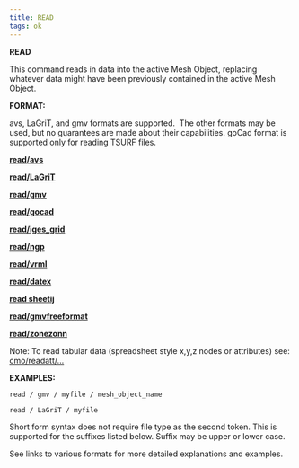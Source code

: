 ```yaml
---
title: READ
tags: ok
---
```

 
**READ**

  This command reads in data into the active Mesh Object, replacing
  whatever data might have been previously contained in the active
  Mesh Object.

 **FORMAT:**

  avs, LaGriT, and gmv formats are supported.  The other formats may
  be used, but no guarantees are made about their capabilities. goCad
  format is supported only for reading TSURF files.

 
  **[read/avs](../read_avs.md)**

  **[read/LaGriT](../read_lagrit.md)**

  **[read/gmv](../read_gmv.md)**

  **[read/gocad](../read_gocad.md)**

  **[read/iges\_grid](../read_iges_grid.md)**

  **[read/ngp](../read_ngp.md)**

  **[read/vrml](../read_vrml.md)**

  **[read/datex](../read_datex.md)**

  **[read sheetij](../read_sheetij.md)**

  **[read/gmvfreeformat](../read_freeformat.md)**

  **[read/zonezonn](../read_fehm_zone.md)**
 
  Note: To read tabular data (spreadsheet style x,y,z nodes or
  attributes) see: [cmo/readatt/...](cmo/cmo_readatt.md)

 **EXAMPLES:**

    read / gmv / myfile / mesh_object_name
    
    read / LaGriT / myfile
  
  Short form syntax does not require file type as the second token.
  This is supported for the suffixes listed below. Suffix may be upper
  or lower case.
  
  See links to various formats for more detailed explanations and
  examples.
